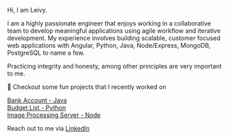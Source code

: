 Hi, I am Leivy.

I am a highly passionate engineer that enjoys working in a collaborative team to develop meaningful applications using agile workflow and iterative development. My experience involves building scalable, customer focused web applications with Angular, Python, Java, Node/Express, MongoDB, PostgreSQL to name a few.

Practicing integrity and honesty, among other principles are very important to me.

🔭 Checkout some fun projects that I recently worked on

[Bank Account - Java](https://github.com/LeivyMendoza/bank-account)<br/>
[Budget List - Python](https://github.com/LeivyMendoza/python-collections-budget)<br/>
[Image Processing Server - Node](https://github.com/LeivyMendoza/node-express-image-processing-server)

Reach out to me via [LinkedIn](https://www.linkedin.com/in/leivymendoza)
